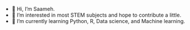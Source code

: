- 👋 Hi, I’m Saameh.
- 👀 I’m interested in most STEM subjects and hope to contribute a little.
- 🌱 I’m currently learning Python, R, Data science, and Machine learning.
